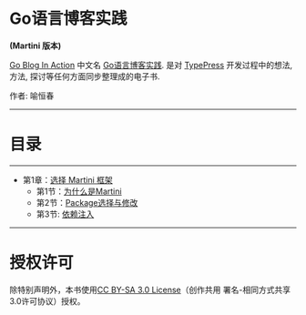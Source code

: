 Go语言博客实践
==============
**(Martini 版本)**


[Go Blog In Action][2] 中文名 [Go语言博客实践][2]. 是对 [TypePress][0] 开发过程中的想法, 方法, 探讨等任何方面同步整理成的电子书.

作者: 喻恒春

----------

目录
====
----------

 - 第1章：[选择 Martini 框架](Chapter01.md)
	 - 第1节：[为什么是Martini](Chapter01.md#为什么是Martini)
	 - 第2节：[Package选择与修改](Chapter01.md#Package选择与修改)
	 - 第3节: [依赖注入](Chapter01.md#依赖注入)
     
----------
授权许可
========

除特别声明外，本书使用[CC BY-SA 3.0 License][1]（创作共用 署名-相同方式共享3.0许可协议）授权。


[0]: https://github.com/typepress/drinker
[1]: http://creativecommons.org/licenses/by-sa/3.0/
[2]: https://github.com/achun/Go-Blog-In-Action/tree/drinker
